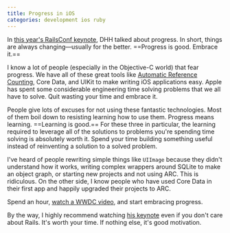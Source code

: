 ```yaml
---
title: Progress in iOS
categories: development ios ruby
---
```


In [this year's RailsConf keynote](https://www.youtube.com/watch?v=VOFTop3AMZ8), DHH talked about progress. In short, things are always changing—usually for the better. ==Progress is good. Embrace it.==

I know a lot of people (especially in the Objective-C world) that fear progress.
 We have all of these great tools like [Automatic Reference Counting](http://blog.samsoff.es/automatic-reference-counting), Core Data, and UIKit to make writing iOS applications easy. Apple has spent some considerable engineering time solving problems that we all have to solve. Quit wasting your time and embrace it.

People give lots of excuses for not using these fantastic technologies. Most of them boil down to resisting learning how to use them. Progress means learning. ==Learning is good.== For these three in particular, the learning required to leverage all of the solutions to problems you're spending time solving is absolutely worth it. Spend your time building something useful instead of reinventing a solution to a solved problem.

I've heard of people rewriting simple things like `UIImage` because they didn't understand how it works, writing complex wrappers around SQLite to make an object graph, or starting new projects and not using ARC. This is ridiculous. On the other side, I know people who have used Core Data in their first app and happily upgraded their projects to ARC.

Spend an hour, [watch a WWDC video](https://developer.apple.com/videos/wwdc/2011/), and start embracing progress.

By the way, I highly recommend watching [his keynote](https://www.youtube.com/watch?v=VOFTop3AMZ8) even if you don't care about Rails. It's worth your time. If nothing else, it's good motivation.
